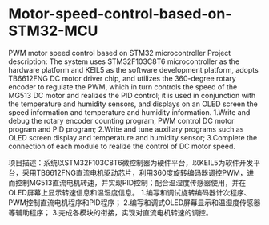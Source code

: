 # Motor-speed-control-based-on-STM32-MCU
PWM motor speed control based on STM32 microcontroller
Project description: The system uses STM32F103C8T6 microcontroller as the hardware platform and KEIL5 as the software development platform, adopts TB6612FNG DC motor driver chip, and utilizes the 360-degree rotary encoder to regulate the PWM, which in turn controls the speed of the MG513 DC motor and realizes the PID control; it is used in conjunction with the temperature and humidity sensors, and displays on an OLED screen the speed information and temperature and humidity information.
1.Write and debug the rotary encoder counting program, PWM control DC motor program and PID program;
2.Write and tune auxiliary programs such as OLED screen display and temperature and humidity sensor;
3.Complete the connection of each module to realize the control of DC motor speed.

项目描述：系统以STM32F103C8T6微控制器为硬件平台，以KEIL5为软件开发平台，采用TB6612FNG直流电机驱动芯片，利用360度旋转编码器调控PWM，进而控制MG513直流电机转速，并实现PID控制；配合温湿度传感器使用，并在OLED屏幕上显示转速信息和温湿度信息。
1.编写和调试旋转编码器计次程序、PWM控制直流电机程序和PID程序；
2.编写和调式OLED屏幕显示和温湿度传感器等辅助程序；
3.完成各模块的衔接，实现对直流电机转速的调控。

